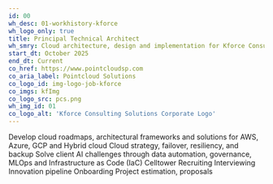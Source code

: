 ```yaml
---
id: 00
wh_desc: 01-workhistory-kforce
wh_logo_only: true
title: Principal Technical Architect
wh_smry: Cloud architecture, design and implementation for Kforce Consulting clients
start_dt: October 2025
end_dt: Current
co_href: https://www.pointcloudsp.com
co_aria_label: Pointcloud Solutions
co_logo_id: img-logo-job-kforce
co_imgs: kfImg
co_logo_src: pcs.png
wh_img_id: 01
co_logo_alt: 'Kforce Consulting Solutions Corporate Logo'
---
```

Develop cloud roadmaps, architectural frameworks and solutions for AWS, Azure, GCP and Hybrid cloud
Cloud strategy, failover, resiliency, and backup 
Solve client AI challenges through data automation, governance, MLOps and Infrastructure as Code (IaC)
Celltower
Recruiting
Interviewing
Innovation pipeline
Onboarding
Project estimation, proposals